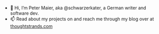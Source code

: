- 👋 Hi, I’m Peter Maier, aka @schwarzerkater, a German writer and software dev.
- 📫 Read about my projects on and reach me through my blog over at [thoughtstrands.com](https://thoughtstrands.com)

<!---
schwarzerkater/schwarzerkater is a ✨ special ✨ repository because its `README.md` (this file) appears on your GitHub profile.
You can click the Preview link to take a look at your changes.
--->
